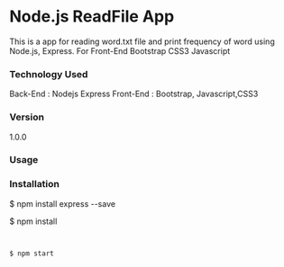 # Node.js ReadFile App

This is a app for reading word.txt file and print frequency of word using Node.js, Express.
For Front-End Bootstrap CSS3 Javascript
 
### Technology Used
Back-End : Nodejs Express
Front-End : Bootstrap, Javascript,CSS3

### Version
1.0.0

### Usage


### Installation

$ npm install express --save


$ npm install
```


$ npm start
```